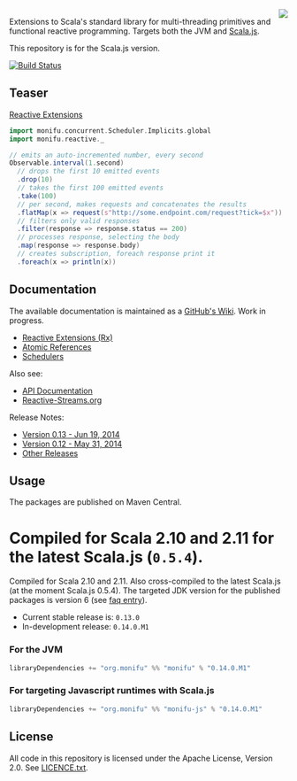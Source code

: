 <img src="https://raw.githubusercontent.com/wiki/monifu/monifu.js/assets/monifu.png" align="right" />

Extensions to Scala's standard library for multi-threading primitives and functional reactive programming. Targets both the JVM and [Scala.js](http://www.scala-js.org/).

This repository is for the Scala.js version.

[![Build Status](https://travis-ci.org/monifu/monifu.js.png?branch=v0.14.0.M1)](https://travis-ci.org/monifu/monifu.js)

## Teaser

[Reactive Extensions](https://github.com/monifu/monifu.js/wiki/Reactive-Extensions-(Rx))

```scala
import monifu.concurrent.Scheduler.Implicits.global
import monifu.reactive._

// emits an auto-incremented number, every second
Observable.interval(1.second)
  // drops the first 10 emitted events
  .drop(10) 
  // takes the first 100 emitted events  
  .take(100) 
  // per second, makes requests and concatenates the results
  .flatMap(x => request(s"http://some.endpoint.com/request?tick=$x"))
  // filters only valid responses
  .filter(response => response.status == 200) 
  // processes response, selecting the body
  .map(response => response.body) 
  // creates subscription, foreach response print it
  .foreach(x => println(x)) 
```

## Documentation

The available documentation is maintained as a [GitHub's Wiki](https://github.com/monifu/monifu.js/wiki).
Work in progress.

* [Reactive Extensions (Rx)](https://github.com/monifu/monifu.js/wiki/Reactive-Extensions-%28Rx%29)
* [Atomic References](https://github.com/monifu/monifu.js/wiki/Atomic-References) 
* [Schedulers](https://github.com/monifu/monifu.js/wiki/Schedulers) 

Also see:

* [API Documentation](http://www.monifu.org/monifu.js/current/api/)
* [Reactive-Streams.org](http://www.reactive-streams.org/)

Release Notes:

* [Version 0.13 - Jun 19, 2014](https://github.com/monifu/monifu.js/wiki/0.13)
* [Version 0.12 - May 31, 2014](https://github.com/monifu/monifu.js/wiki/0.12)
* [Other Releases](https://github.com/monifu/monifu.js/wiki/Release-Notes)

## Usage

The packages are published on Maven Central.

Compiled for Scala 2.10 and 2.11 for the latest Scala.js (`0.5.4`). 
=======
Compiled for Scala 2.10 and 2.11. Also cross-compiled to
the latest Scala.js (at the moment Scala.js 0.5.4). The targeted JDK version
for the published packages is version 6 (see 
[faq entry](https://github.com/monifu/monifu/wiki/Frequently-Asked-Questions#what-javajdk-version-is-required)).

- Current stable release is: `0.13.0`
- In-development release: `0.14.0.M1`

### For the JVM

```scala
libraryDependencies += "org.monifu" %% "monifu" % "0.14.0.M1"
```

### For targeting Javascript runtimes with Scala.js

```scala
libraryDependencies += "org.monifu" %% "monifu-js" % "0.14.0.M1"
```

## License

All code in this repository is licensed under the Apache License, Version 2.0.
See [LICENCE.txt](./LICENSE.txt).
